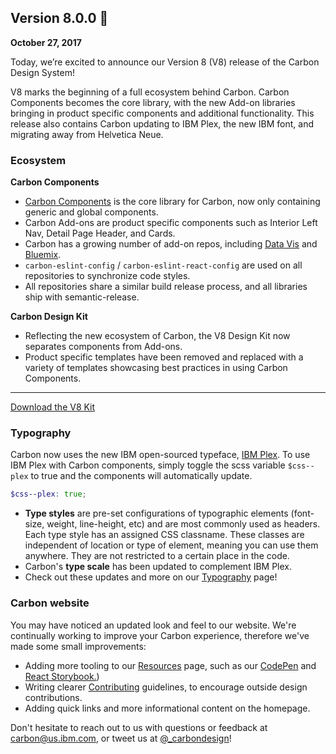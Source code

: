 ## Version 8.0.0 🎉
**October 27, 2017**

Today, we’re excited to announce our Version 8 (V8) release of the Carbon Design System!

V8 marks the beginning of a full ecosystem behind Carbon. Carbon Components becomes the core library, with the new Add-on libraries bringing in product specific components and additional functionality. This release also contains Carbon updating to IBM Plex, the new IBM font, and migrating away from Helvetica Neue.

### Ecosystem
**Carbon Components**

* [Carbon Components](https://github.com/carbon-design-system/carbon-components) is the core library for Carbon, now only containing generic and global components.
* Carbon Add-ons are product specific components such as Interior Left Nav, Detail Page Header, and Cards.
* Carbon has a growing number of add-on repos, including [Data Vis](https://github.com/carbon-design-system/carbon-addons-data-viz-react) and [Bluemix](https://github.com/carbon-design-system/carbon-addons-bluemix).
* `carbon-eslint-config` / `carbon-eslint-react-config` are used on all repositories to synchronize code styles.
* All repositories share a similar build release process, and all libraries ship with semantic-release.


**Carbon Design Kit**

* Reflecting the new ecosystem of Carbon, the V8 Design Kit now separates components from Add-ons.
* Product specific templates have been removed and replaced with a variety of templates showcasing best practices in using Carbon Components.

***
<a href="https://github.com/carbon-design-system/carbon-design-kit" target="_blank">Download the V8 Kit</a>

### Typography
Carbon now uses the new IBM open-sourced typeface, [IBM Plex](https://github.com/ibm/type). To use IBM Plex with Carbon components, simply toggle the scss variable `$css--plex` to true and the components will automatically update.

```scss
$css--plex: true;
```

* **Type styles** are pre-set configurations of typographic elements (font-size, weight, line-height, etc) and are most commonly used as headers. Each type style has an assigned CSS classname. These classes are independent of location or type of element, meaning you can use them anywhere. They are not restricted to a certain place in the code.
* Carbon's **type scale** has been updated to complement IBM Plex.
* Check out these updates and more on our [Typography](/style/typography) page!


### Carbon website
You may have noticed an updated look and feel to our website. We're continually working to improve your Carbon experience, therefore we've made some small improvements:

* Adding more tooling to our [Resources](/resources) page, such as our [CodePen](https://codepen.io/team/carbon/) and [React Storybook.](http://react.carbondesignsystem.com/?selectedKind=Accordion&selectedStory=Default&full=0&down=1&left=1&panelRight=0&downPanel=storybook%2Factions%2Factions-panel))
* Writing clearer [Contributing](/guidelines/contributing) guidelines, to encourage outside design contributions.
* Adding quick links and more informational content on the homepage.



Don't hesitate to reach out to us with questions or feedback at carbon@us.ibm.com, or tweet us at [@_carbondesign](https://twitter.com/_carbondesign)!
